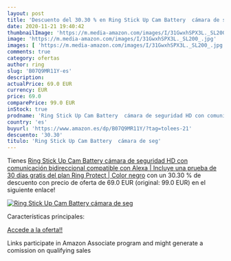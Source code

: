 ```yaml
---
layout: post
title: 'Descuento del 30.30 % en Ring Stick Up Cam Battery  cámara de seg'
date: 2020-11-21 19:40:42
thumbnailImage: 'https://m.media-amazon.com/images/I/31GwxhSPX3L._SL200_.jpg'
image: 'https://m.media-amazon.com/images/I/31GwxhSPX3L._SL200_.jpg'
images: [ 'https://m.media-amazon.com/images/I/31GwxhSPX3L._SL200_.jpg' ]
comments: true
category: ofertas
author: ring
slug: 'B07Q9MR11Y-es'
description:
actualPrice: 69.0 EUR
currency: EUR
price: 69.0
comparePrice: 99.0 EUR
inStock: true
prodname: 'Ring Stick Up Cam Battery  cámara de seguridad HD con comunicación bidireccional  compatible con Alexa | Incluye una prueba de 30 días gratis del plan Ring Protect | Color negro'
country: 'es'
buyurl: 'https://www.amazon.es/dp/B07Q9MR11Y/?tag=tolees-21'
descuento: '30.30'
titulo: 'Ring Stick Up Cam Battery  cámara de seg'
---
```


Tienes [Ring Stick Up Cam Battery  cámara de seguridad HD con comunicación bidireccional  compatible con Alexa | Incluye una prueba de 30 días gratis del plan Ring Protect | Color negro](https://www.amazon.es/dp/B07Q9MR11Y/?tag=tolees-21) con un 30.30 % de descuento con precio de oferta de 69.0 EUR (original: 99.0 EUR) en el siguiente enlace!

[![Ring Stick Up Cam Battery  cámara de seg](https://m.media-amazon.com/images/I/31GwxhSPX3L._SL200_.jpg)](https://www.amazon.es/dp/B07Q9MR11Y/?tag=tolees-21)

Características principales:


[Accede a la oferta!!](https://www.amazon.es/dp/B07Q9MR11Y/?tag=tolees-21)

Links participate in Amazon Associate program and might generate a comission on qualifying sales



